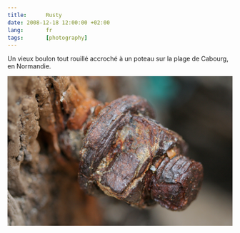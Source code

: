 ```yaml
---
title:      Rusty
date: 2008-12-18 12:00:00 +02:00
lang:       fr
tags:       [photography]
---
```


Un vieux boulon tout rouillé accroché à un poteau sur la plage de Cabourg, en Normandie.

![](20080824-Rusty.jpg)
